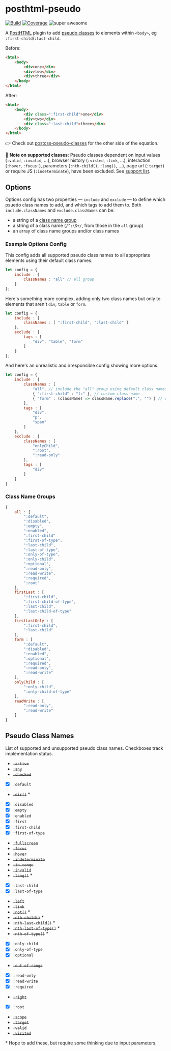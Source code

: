 # posthtml-pseudo

[![Build][build-badge]][build]
[![Coverage][coverage-badge]][coverage]
![super awesome][super-badge]

A [PostHTML](https://github.com/posthtml/posthtml) plugin to add [pseudo classes](https://developer.mozilla.org/en-US/docs/Web/CSS/Pseudo-classes) to elements within `<body>`, eg `:first-child`/`:last-child`.

Before:
```html
<html>
    <body>
        <div>one</div>
        <div>two</div>
        <div>three</div>
    </body>
</html>
```

After:
```html
<html>
    <body>
        <div class=":first-child">one</div>
        <div>two</div>
        <div class=":last-child">three</div>
    </body>
</html>
```

:point_right: Check out [postcss-pseudo-classes](https://github.com/giuseppeg/postcss-pseudo-classes) for the other side of the equation.

:pencil: **Note on supported classes**: Pseudo classes dependent on input values (`:valid`, `:invalid`, ...), browser history (`:visted`, `:link`, ...), interaction (`:hover`, `:focus:`), parameters (`:nth-child()`, `:lang()`, ...), page url (`:target`) or require JS (`:indeterminate`), have been excluded. See [support list](#pseudo-class-names).

## Options

Options config has two properties &mdash; `include` and `exclude` &mdash; to define which psuedo class names to add, and which tags to add them to. Both `include.classNames` and `exclude.classNames` can be:

- a string of a [class name group](#class-name-groups)
- a string of a class name (`/^:\S+/`, from those in the `all` group)
- an array of class name groups and/or class names

### Example Options Config

This config adds all supported pseudo class names to all appropriate elements using their default class names.

```js
let config = {
    include : {
        classNames : "all" // all group
    }
};
```

Here's something more complex, adding only two class names but only to elements that aren't `div`, `table` or `form`.

```js
let config = {
    include : {
        classNames : [ ":first-child", ":last-child" ]
    },
    exclude : {
        tags : [
            "div", "table", "form"
        ]
    }
};
```

And here's an unrealistic and irresponsible config showing more options.

```js
let config = {
    include : {
        classNames : [
            "all", // include the "all" group using default class names
            { ":first-child" : "fc" }, // custom class name
            { "form" : (className) => className.replace(":", "") } // remove ":" from default classname
        ],
        tags : [
            "div",
            "p",
            "span"
        ]
    },
    exclude : {
        classNames : [
            "onlyChild",
            ":root",
            ":read-only"
        ],
        tags : [
            "div"
        ]
    }
}
```

### Class Name Groups

```js
{
    all : [
        ":default",
        ":disabled",
        ":empty",
        ":enabled",
        ":first-child"
        ":first-of-type",
        ":last-child",
        ":last-of-type",
        ":only-of-type",
        ":only-child",
        ":optional",
        ":read-only",
        ":read-write",
        ":required",
        ":root"
    ],
    firstLast : [
        ":first-child",
        ":first-child-of-type",
        ":last-child",
        ":last-child-of-type"
    ],
    firstLastOnly : [
        ":first-child",
        ":last-child"
    ],
    form : [
        ":default",
        ":disabled",
        ":enabled",
        ":optional",
        ":required",
        ":read-only",
        ":read-write"
    ],
    onlyChild : [
        ":only-child",
        ":only-child-of-type"
    ],
    readWrite : [
        ":read-only",
        ":read-write"
    ]
}
```

## Pseudo Class Names

List of supported and unsupported pseudo class names. Checkboxes track implementation status.

- ~~`:active`~~
- ~~`:any`~~
- ~~`:checked`~~
- [X] `:default`
- ~~`:dir()`~~ *
- [X] `:disabled`
- [X] `:empty`
- [X] `:enabled`
- [X] `:first`
- [X] `:first-child`
- [X] `:first-of-type`
- ~~`:fullscreen`~~
- ~~`:focus`~~
- ~~`:hover`~~
- ~~`:indeterminate`~~
- ~~`:in-range`~~
- ~~`:invalid`~~
- ~~`:lang()`~~ *
- [X] `:last-child`
- [X] `:last-of-type`
- ~~`:left`~~
- ~~`:link`~~
- ~~`:not()`~~ *
- ~~`:nth-child()`~~ *
- ~~`:nth-last-child()`~~ *
- ~~`:nth-last-of-type()`~~ *
- ~~`:nth-of-type()`~~ *
- [X] `:only-child`
- [X] `:only-of-type`
- [X] `:optional`
- ~~`:out-of-range`~~
- [X] `:read-only`
- [X] `:read-write`
- [X] `:required`
- ~~`:right`~~
- [X] `:root`
- ~~`:scope`~~
- ~~`:target`~~
- ~~`:valid`~~
- ~~`:visited`~~

\* Hope to add these, but require some thinking due to input parameters.

[build]: https://github.com/kevinkace/posthtml-pseudo/actions/workflows/npm-publish.yml
[build-badge]: https://github.com/kevinkace/posthtml-pseudo/actions/workflows/npm-publish.yml/badge.svg

[coverage]: https://coveralls.io/github/kevinkace/posthtml-pseudo
[coverage-badge]: https://coveralls.io/repos/github/kevinkace/posthtml-pseudo/badge.svg

[super-badge]: https://cdn.rawgit.com/kevinkace/posthtml-pseudo/f9adc82/superawesome.svg
